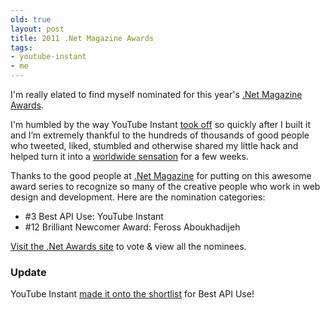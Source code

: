 ```yaml
---
old: true
layout: post
title: 2011 .Net Magazine Awards
tags:
- youtube-instant
- me
---
```


I'm really elated to find myself nominated for this year's [.Net Magazine Awards](http://www.thenetawards.com/).

I'm humbled by the way YouTube Instant [took off](/youtube-instant-media-frenzy/ "YouTube Instant. The last two days...") so quickly after I built it and I’m extremely thankful to the hundreds of thousands of good people who tweeted, liked, stumbled and otherwise shared my little hack and helped turn it into a [worldwide sensation](/youtube-instant-around-the-world/ "YouTube Instant Around the World") for a few weeks.

Thanks to the good people at [.Net Magazine](http://www.netmagazine.com/) for putting on this awesome award series to recognize so many of the creative people who work in web design and development. Here are the nomination categories:

- \#3 Best API Use: YouTube Instant
- \#12 Brilliant Newcomer Award: Feross Aboukhadijeh

[Visit the .Net Awards site](http://www.thenetawards.com/) to vote & view all the nominees.

### Update

YouTube Instant [made it onto the shortlist](/shortlisted-best-api-use/) for Best API Use!
